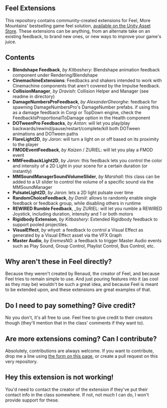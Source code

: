 ## Feel Extensions
This repository contains community-created extensions for Feel, More Mountains' bestselling game feel solution, [available on the Unity Asset Store](http://u3d.as/2acD?aid=1011lKhG). These extensions can be anything, from an alternate take on an existing feedback, to brand new ones, or new ways to improve your game's juice.

## Contents
* **Blendshape Feedback**, _by Kitbashery_: Blendshape animation feedback component under Rendering/Blendshape
* **CinemachineExtensions**: Feedbacks and shakers intended to work with Cinemachine components that aren't covered by the Impulse feedback.
* **CollisionManager**, _by Dravish_: Collision Helper and Manager (see readme in directory)
* **DamageNumbersProFeedback**, _by AlexanderGheorghe_: feedback for spawning DamageNumbersPro's DamageNumber prefabs. if using this as a damage feedback in Corgi or TopDown engine, check the FeedbackIsProportionalToDamage option in the Health component
* **DOTweenPro Feedbacks**, _by Anton_: will let you play/play backwards/rewind/pause/restart/complete/kill both DOTween animations and DOTween paths
* **FlareLight2D**, _by Jaron_: will turn a light on or off based on its proximity to the player
* **FMODEventFeedback**, _by Kaizen_ / ZURIEL: will let you play a FMOD event
* **MMFeedbackLight2D**, _by Jaron_: this feedback lets you control the color and intensity of a 2D Light in your scene for a certain duration (or instantly)
* **MMSoundManagerSoundVolumeSlider**, _by Marshall_: this class can be added to a UI slider to control the volume of a specific sound via the MMSoundManager
* **PulsateLight2D**, _by Jaron_: lets a 2D light pulsate over time
* **RandomChoiceFeedback**, _by Daniil_: allows to randomly enable single feedback or feedback group, while disabling others in runtime
* **REWIRED Rumble Feedback**, _by ZURIEL: will let you rumble a REWIRED Joystick, including duration, intensity and 1 or both motors
* **Rigidbody Extension**, _by Kitbashery_: Extended Rigidbody feedback to support pooled projectiles.
* **VisualEffect**, _by whyat_: a feedback to control a Visual Effect as generated by a Visual Effect asset via the VFX Graph
* **Master Audio**, _by EremesNG_: a feedback to trigger Master Audio events such as Play Sound, Group Control, Playlist
  Control, Bus Control, etc.

## Why aren't these in Feel directly?
Because they weren't created by Renaud, the creator of Feel, and because Feel tries to remain simple to use. And just pouring features into it (as cool as they may be) wouldn't be such a great idea, and because Feel is meant to be extended upon, and these extensions are great examples of that.

## Do I need to pay something? Give credit?
No you don't, it's all free to use. Feel free to give credit to their creators though (they'll mention that in the class' comments if they want to).

## Are more extensions coming? Can I contribute?
Absolutely, contributions are always welcome. If you want to contribute, drop me a line using [the form on this page](https://feel.moremountains.com/feel-contact), or create a pull request on this very repository.

## Hey this extension is not working!
You'd need to contact the creator of the extension if they've put their contact info in the class somewhere. If not, not much I can do, I won't provide support for these.
